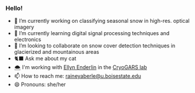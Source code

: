 ### Hello!

- 🔭 I’m currently working on classifying seasonal snow in high-res. optical imagery
- 🌱 I’m currently learning digital signal processing techniques and electronics
- 🤔 I’m looking to collaborate on snow cover detection techniques in glacierized and mountainous areas
- 🐈‍⬛ Ask me about my cat
- 🌨 I'm working with [Ellyn Enderlin](https://github.com/ellynenderlin) in the [CryoGARS lab](https://www.boisestate.edu/earth-cryogars/)
- 📫 How to reach me: raineyaberle@u.boisestate.edu
- 😄 Pronouns: she/her
